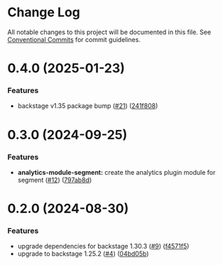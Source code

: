 # Change Log

All notable changes to this project will be documented in this file.
See [Conventional Commits](https://conventionalcommits.org) for commit guidelines.

# 0.4.0 (2025-01-23)

### Features

- backstage v1.35 package bump ([#21](https://github.com/segmentio/segment-backstage-plugins/issues/21)) ([241f808](https://github.com/segmentio/segment-backstage-plugins/commit/241f808dfba1a1c411d9761d2cf914c44a90011e))

# 0.3.0 (2024-09-25)

### Features

- **analytics-module-segment:** create the analytics plugin module for segment ([#12](https://github.com/segmentio/segment-backstage-plugins/issues/12)) ([797ab8d](https://github.com/segmentio/segment-backstage-plugins/commit/797ab8dfba14f8a085dbf8e915d846fd26e51d74))

# 0.2.0 (2024-08-30)

### Features

- upgrade dependencies for backstage 1.30.3 ([#9](https://github.com/segmentio/segment-backstage-plugins/issues/9)) ([f4571f5](https://github.com/segmentio/segment-backstage-plugins/commit/f4571f5a88f32a7a84715235ea9caa0d6d2e1994))
- upgrade to backstage 1.25.2 ([#4](https://github.com/segmentio/segment-backstage-plugins/issues/4)) ([04bd05b](https://github.com/segmentio/segment-backstage-plugins/commit/04bd05b6d31ea9a59c0261241a97b8c5efac0c08))
